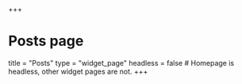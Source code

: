 +++
# Posts page
title = "Posts" 
type = "widget_page"
headless = false  # Homepage is headless, other widget pages are not.
+++
